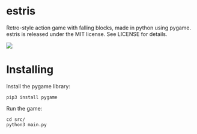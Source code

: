 # estris
Retro-style action game with falling blocks, made in python using pygame.
estris is released under the MIT license. See LICENSE for details.


![](https://i.imgur.com/JOsPUdu.gif)

# Installing
Install the pygame library:
```
pip3 install pygame
```
Run the game:
```
cd src/
python3 main.py
```
